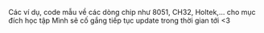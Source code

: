 Các ví dụ, code mẫu về các dòng chip như 8051, CH32, Holtek,... cho mục đích học tập
Mình sẽ cố gắng tiếp tục update trong thời gian tới <3
